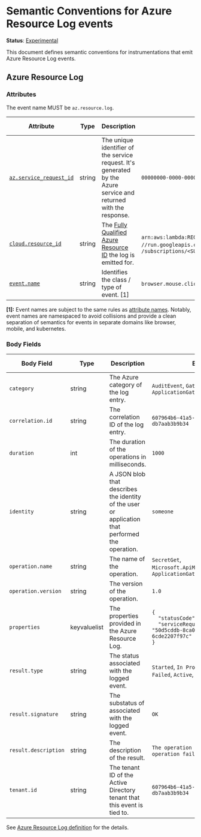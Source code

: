 # Semantic Conventions for Azure Resource Log events

**Status**: [Experimental][DocumentStatus]

This document defines semantic conventions for instrumentations that emit Azure
Resource Log events.

## Azure Resource Log

### Attributes

<!-- semconv az.resource.log -->
<!-- NOTE: THIS TEXT IS AUTOGENERATED. DO NOT EDIT BY HAND. -->
<!-- see templates/registry/markdown/snippet.md.j2 -->
<!-- prettier-ignore-start -->
<!-- markdownlint-capture -->
<!-- markdownlint-disable -->

The event name MUST be `az.resource.log`.

| Attribute  | Type | Description  | Examples  | [Requirement Level](https://opentelemetry.io/docs/specs/semconv/general/attribute-requirement-level/) | Stability |
|---|---|---|---|---|---|
| [`az.service_request_id`](/docs/attributes-registry/azure.md) | string | The unique identifier of the service request. It's generated by the Azure service and returned with the response. | `00000000-0000-0000-0000-000000000000` | `Recommended` | ![Experimental](https://img.shields.io/badge/-experimental-blue) |
| [`cloud.resource_id`](/docs/attributes-registry/cloud.md) | string | The [Fully Qualified Azure Resource ID](https://docs.microsoft.com/rest/api/resources/resources/get-by-id) the log is emitted for. | `arn:aws:lambda:REGION:ACCOUNT_ID:function:my-function`; `//run.googleapis.com/projects/PROJECT_ID/locations/LOCATION_ID/services/SERVICE_ID`; `/subscriptions/<SUBSCIPTION_GUID>/resourceGroups/<RG>/providers/Microsoft.Web/sites/<FUNCAPP>/functions/<FUNC>` | `Recommended` | ![Experimental](https://img.shields.io/badge/-experimental-blue) |
| [`event.name`](/docs/attributes-registry/event.md) | string | Identifies the class / type of event. [1] | `browser.mouse.click`; `device.app.lifecycle` | `Recommended` | ![Experimental](https://img.shields.io/badge/-experimental-blue) |

**[1]:** Event names are subject to the same rules as [attribute names](/docs/general/attribute-naming.md). Notably, event names are namespaced to avoid collisions and provide a clean separation of semantics for events in separate domains like browser, mobile, and kubernetes.




<!-- markdownlint-restore -->
<!-- prettier-ignore-end -->
<!-- END AUTOGENERATED TEXT -->
<!-- endsemconv -->

### Body Fields

<!-- manually added table until body fields can be autogenerated -->
| Body Field | Type | Description  | Examples | [Requirement Level](https://opentelemetry.io/docs/specs/semconv/general/attribute-requirement-level/) | Stability |
|---|---|---|---|---|---|
| `category` | string | The Azure category of the log entry. | `AuditEvent`, `GatewayLogs`, `ApplicationGatewayAccessLog` | `Required` | ![Experimental](https://img.shields.io/badge/-experimental-blue) |
| `correlation.id` | string | The correlation ID of the log entry. | `607964b6-41a5-4e24-a5db-db7aab3b9b34` | `Required` | ![Experimental](https://img.shields.io/badge/-experimental-blue) |
| `duration` | int | The duration of the operations in milliseconds. | `1000` | `Required` | ![Experimental](https://img.shields.io/badge/-experimental-blue) |
| `identity` | string | A JSON blob that describes the identity of the user or application that performed the operation. | `someone` | `Opt-In` | ![Experimental](https://img.shields.io/badge/-experimental-blue) |
| `operation.name` | string | The name of the operation. | `SecretGet`, `Microsoft.ApiManagement/GatewayLogs`, `ApplicationGatewayAccess` | `Required` | ![Experimental](https://img.shields.io/badge/-experimental-blue) |
| `operation.version` | string | The version of the operation. | `1.0` | `Required` | ![Experimental](https://img.shields.io/badge/-experimental-blue) |
| `properties` | keyvaluelist | The properties provided in the Azure Resource Log. | <code>{<br/>&nbsp;&nbsp;"statusCode": "Created",<br/>&nbsp;&nbsp;"serviceRequestId": "50d5cddb-8ca0-47ad-9b80-6cde2207f97c"<br/>}</code> | `Required` | ![Experimental](https://img.shields.io/badge/-experimental-blue) |
| `result.type` | string | The status associated with the logged event. | `Started`, `In Progress`, `Succeeded`, `Failed`, `Active`, `Resolved` | `Required` | ![Experimental](https://img.shields.io/badge/-experimental-blue) |
| `result.signature` | string | The substatus of associated with the logged event. | `OK` | `Required` | ![Experimental](https://img.shields.io/badge/-experimental-blue) |
| `result.description` | string | The description of the result. | `The operation was successful`, `The operation failed` | `Required` | ![Experimental](https://img.shields.io/badge/-experimental-blue) |
| `tenant.id` | string | The tenant ID of the Active Directory tenant that this event is tied to. | `607964b6-41a5-4e24-a5db-db7aab3b9b34` | `Conditionally Required`: if the event is tied to an Active Directory tenant. | ![Experimental](https://img.shields.io/badge/-experimental-blue) |
<!-- end of manually added table -->

See [Azure Resource Log definition](/model/logs/azure.yaml) for the details.

[DocumentStatus]: https://opentelemetry.io/docs/specs/otel/document-status
